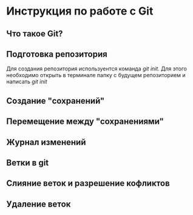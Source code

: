 # Инструкция по работе с Git

## Что такое Git?

## Подготовка репозитория

Для создания репозитория используентся команда *git init*. Для этого необходимо открыть в терминале папку с будущем репозиторием и написать *git init*

## Создание "сохранений"

## Перемещение между "сохранениями"

## Журнал изменений

## Ветки в git

## Слияние веток и разрешение кофликтов

## Удаление веток